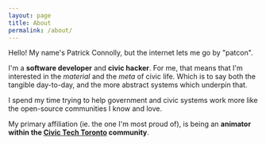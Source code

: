 ```yaml
---
layout: page
title: About
permalink: /about/
---
```


Hello! My name's Patrick Connolly, but the internet lets me go by "patcon".

I'm a **software developer** and **civic hacker**. For me, that means that I'm
interested in the _material_ and the _meta_ of civic life. Which is to say both
the tangible day-to-day, and the more abstract systems which underpin that.

I spend my time trying to help government and civic systems work more like the
open-source communities I know and love.

My primary affiliation (ie. the one I'm most proud of), is being an **animator within the
[Civic Tech Toronto](http://civictech.ca) community**.

